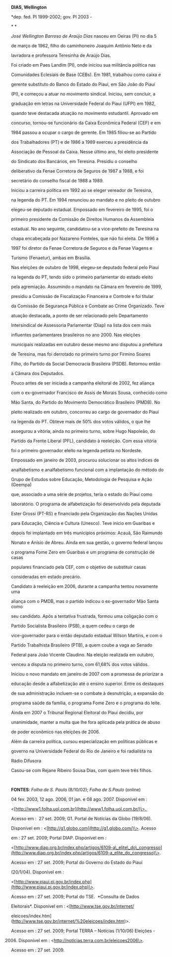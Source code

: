 **DIAS, Wellington**



\*dep. fed. PI 1999-2002; gov. PI 2003 -  



* *



*José Wellington Barroso de Araújo Dias* nasceu em Oeiras (PI) no dia 5

de março de 1962, filho do caminhoneiro Joaquim Antônio Neto e da

lavradora e professora Teresinha de Araújo Dias.



Foi criado em Paes Landim (PI), onde iniciou sua militância política nas

Comunidades Eclesiais de Base (CEBs). Em 1981, trabalhou como caixa e

gerente substituto do Banco do Estado do Piauí, em São João do Piauí

(PI), e começou a atuar no movimento sindical. Iniciou, sem concluir, a

graduação em letras na Universidade Federal do Piauí (UFPI) em 1982,

quando teve destacada atuação no movimento estudantil. Aprovado em

concurso, tornou-se funcionário da Caixa Econômica Federal (CEF) e em

1984 passou a ocupar o cargo de gerente. Em 1985 filiou-se ao Partido

dos Trabalhadores (PT) e de 1986 a 1989 exerceu a presidência da

Associação de Pessoal da Caixa. Nesse último ano, foi eleito presidente

do Sindicato dos Bancários, em Teresina. Presidiu o conselho

deliberativo da Fenae Corretora de Seguros de 1987 a 1988, e foi

secretário do conselho fiscal de 1988 a 1989.



Iniciou a carreira política em 1992 ao se eleger vereador de Teresina,

na legenda do PT. Em 1994 renunciou ao mandato e no pleito de outubro

elegeu-se deputado estadual. Empossado em fevereiro de 1995, foi o

primeiro presidente da Comissão de Direitos Humanos da Assembleia

estadual. No ano seguinte, candidatou-se a vice-prefeito de Teresina na

chapa encabeçada por Nazareno Fonteles, que não foi eleita. De 1996 a

1997 foi diretor da Fenae Corretora de Seguros e da Fenae Viagens e

Turismo (Fenaetur), ambas em Brasília.



Nas eleições de outubro de 1998, elegeu-se deputado federal pelo Piauí

na legenda do PT, tendo sido o primeiro parlamentar do estado eleito

pela agremiação. Assumindo o mandato na Câmara em fevereiro de 1999,

presidiu a Comissão de Fiscalização Financeira e Controle e foi titular

da Comissão de Segurança Pública e Combate ao Crime Organizado. Teve

atuação destacada, a ponto de ser relacionado pelo Departamento

Intersindical de Assessoria Parlamentar (Diap) na lista dos cem mais

influentes parlamentares brasileiros no ano 2000. Nas eleições

municipais realizadas em outubro desse mesmo ano disputou a prefeitura

de Teresina, mas foi derrotado no primeiro turno por Firmino Soares

Filho, do Partido da Social Democracia Brasileira (PSDB). Retornou então

à Câmara dos Deputados.



Pouco antes de ser iniciada a campanha eleitoral de 2002, fez aliança

com o ex-governador Francisco de Assis de Morais Sousa, conhecido como

Mão Santa, do Partido do Movimento Democrático Brasileiro (PMDB). No

pleito realizado em outubro, concorreu ao cargo de governador do Piauí

na legenda do PT. Obteve mais de 50% dos votos válidos, o que lhe

assegurou a vitória, ainda no primeiro turno, sobre Hugo Napoleão, do

Partido da Frente Liberal (PFL), candidato à reeleição. Com essa vitória

foi o primeiro governador eleito na legenda petista no Nordeste.



Empossado em janeiro de 2003, procurou solucionar os altos índices de

analfabetismo e analfabetismo funcional com a implantação do método do

Grupo de Estudos sobre Educação, Metodologia de Pesquisa e Ação (Geempa)

que, associado a uma série de projetos, teria o estado do Piauí como

laboratório. O programa de alfabetização foi desenvolvido pela deputada

Ester Grossi (PT-RS) e financiado pela Organização das Nações Unidas

para Educação, Ciência e Cultura (Unesco). Teve início em Guaribas e

depois foi implantado em três municípios próximos: Acauã, São Raimundo

Nonato e Anísio de Abreu. Ainda em sua gestão, o governo federal lançou

o programa Fome Zero em Guaribas e um programa de construção de casas

populares financiado pela CEF, com o objetivo de substituir casas

consideradas em estado precário.



Candidato à reeleição em 2006, durante a campanha tentou novamente uma

aliança com o PMDB, mas o partido indicou o ex-governador Mão Santa como

seu candidato. Após a tentativa frustrada, formou uma coligação com o

Partido Socialista Brasileiro (PSB), a quem cedeu o cargo de

vice-governador para o então deputado estadual Wilson Martins, e com o

Partido Trabalhista Brasileiro (PTB), a quem coube a vaga ao Senado

Federal para João Vicente Claudino. Na eleição realizada em outubro,

venceu a disputa no primeiro turno, com 61,68% dos votos válidos.



Iniciou o novo mandato em janeiro de 2007 com a promessa de priorizar a

educação desde a alfabetização até o ensino superior. Entre os destaques

de sua administração incluem-se o combate à desnutrição, a expansão do

programa saúde da família, o programa Fome Zero e o programa do leite.

Ainda em 2007 o Tribunal Regional Eleitoral do Piauí decidiu, por

unanimidade, manter a multa que lhe fora aplicada pela prática de abuso

de poder econômico nas eleições de 2006.



Além da carreira política, cursou especialização em políticas públicas e

governo na Universidade Federal do Rio de Janeiro e foi radialista na

Rádio Difusora



Casou-se com Rejane Ribeiro Sousa Dias, com quem teve três filhos.



 



**FONTES**: *Folha de S. Paulo* (8/10/02); *Folha de S.Paulo* (online)

04 fev. 2003, 12 ago. 2006, 01 jan. e 08 ago. 2007. Disponível em :

\<[http://www1.folha.uol.com.br](http://www1.folha.uol.com.br/)\>. 

Acesso em :  27 set. 2009; G1. Portal de Notícias da Globo (19/8/06).

Disponível em : \<[http://g1.globo.com](http://g1.globo.com/)\>. Acesso

em : 27 set. 2009; Portal DIAP. Disponível em :

\<[http://www.diap.org.br/index.php/artigos/6109-a\_elite\_do\_congresso](http://www.diap.org.br/index.php/artigos/6109-a_elite_do_congresso)\>.

Acesso em : 27 set. 2009; Portal do Governo do Estado do Piauí

(20/1/04). Disponível em :

\<[http://www.piaui.pi.gov.br/index.php](http://www.piaui.pi.gov.br/index.php)\>.

Acesso em : 27 set. 2009; Portal do TSE.  *Consulta de Dados

Eleitorais*. Disponível em : \<[http://www.tse.gov.br/internet/

eleicoes/index.htm](http://www.tse.gov.br/internet/%20eleicoes/index.htm)\>.

Acesso em : 27 set. 2009; Portal TERRA – Notícias (1/10/06) Eleições -

2006. Disponível em : \<http://noticias.terra.com.br/eleicoes2006\>.

Acesso em : 27 set. 2009.



 



 



 

